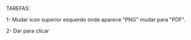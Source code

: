 
TAREFAS:

1- Mudar icon superior esquerdo onde aparece "PNG" mudar para "PDF".

2- Dar para clicar 


